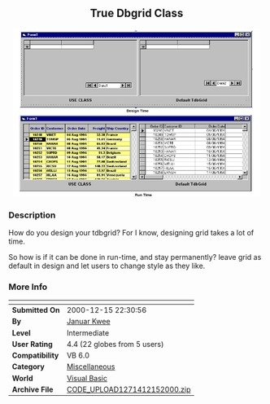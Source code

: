 ﻿<div align="center">

## True Dbgrid Class

<img src="PIC200012151048404778.jpg">
</div>

### Description

How do you design your tdbgrid? For I know, designing grid takes a lot of time.

So how is if it can be done in run-time, and stay permanently? leave grid as default in design and let users to change style as they like.
 
### More Info
 


<span>             |<span>
---                |---
**Submitted On**   |2000-12-15 22:30:56
**By**             |[Januar Kwee](https://github.com/Planet-Source-Code/PSCIndex/blob/master/ByAuthor/januar-kwee.md)
**Level**          |Intermediate
**User Rating**    |4.4 (22 globes from 5 users)
**Compatibility**  |VB 6\.0
**Category**       |[Miscellaneous](https://github.com/Planet-Source-Code/PSCIndex/blob/master/ByCategory/miscellaneous__1-1.md)
**World**          |[Visual Basic](https://github.com/Planet-Source-Code/PSCIndex/blob/master/ByWorld/visual-basic.md)
**Archive File**   |[CODE\_UPLOAD1271412152000\.zip](https://github.com/Planet-Source-Code/januar-kwee-true-dbgrid-class__1-13610/archive/master.zip)








